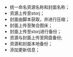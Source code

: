 - 统一命名资源名称和封面名称；
- 资源上传至storj；
- 封面由脚本获取，并进行压缩；
- 封面上传至聚合图床；
- 封面上传至storj进行备份；
- 资源与封面上传至网盘备份;
- 资源和封面本地备份；
- 添加更新信息；

